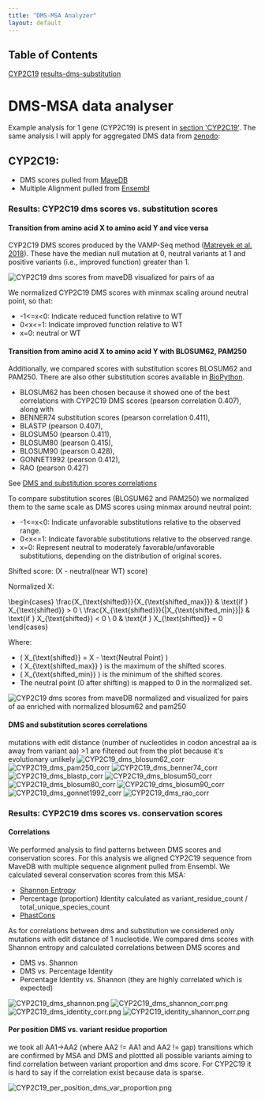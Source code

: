 ```yaml
---
title: "DMS-MSA Analyzer"
layout: default
---
```



<div class="sidebar">
    <h2>Table of Contents</h2>
    <a href="#cyp2c19">CYP2C19</a>
    <a href="#results-dms-substitution">results-dms-substitution</a>
</div>

<div class="content">

# DMS-MSA data analyser
Example analysis for 1 gene (CYP2C19) is present in [section 'CYP2C19'](#cyp2c19). The same analysis I will apply for aggregated DMS data from [zenodo](https://zenodo.org/records/11201737):

## <a name="cyp2c19"></a>CYP2C19:

- DMS scores pulled from [MaveDB](https://www.mavedb.org/score-sets/urn:mavedb:00001199-a-1)
- Multiple Alignment pulled from [Ensembl](https://www.ensembl.org/Homo_sapiens/Gene/Compara_Ortholog?db=core;g=ENSG00000165841;r=10:94762681-94855547)

### <a name="results-dms-substitution"></a>Results: CYP2C19 dms scores vs. substitution scores
#### Transition from amino acid X to amino acid Y and vice versa
CYP2C19 DMS scores produced by the VAMP-Seq method ([Matreyek et al. 2018](https://www.nature.com/articles/s41588-018-0122-z)). These have the median null mutation at 0, neutral variants at 1 and positive variants (i.e., improved function) greater than 1.

![CYP2C19 dms scores from maveDB visualized for pairs of aa](images/CYP2C19_dms_aa1_to_aa2.png)

We normalized CYP2C19 DMS scores with minmax scaling around neutral point, so that:
- -1<=x<0: Indicate reduced function relative to WT
- 0<x<=1: Indicate improved function relative to WT
- x=0: neutral or WT

#### Transition from amino acid X to amino acid Y with BLOSUM62, PAM250
Additionally, we compared scores with substitution scores BLOSUM62 and PAM250. There are also other substitution scores available in [BioPython](https://github.com/biopython/biopython/tree/master/Bio/Align/substitution_matrices/data). 
- BLOSUM62 has been chosen because it showed one of the best correlations with CYP2C19 DMS scores (pearson correlation 0.407), along with 
- BENNER74 substitution scores (pearson correlation 0.411), 
- BLASTP (pearson 0.407), 
- BLOSUM50 (pearson 0.411),
- BLOSUM80 (pearson 0.415),
- BLOSUM90 (pearson 0.428),
- GONNET1992 (pearson 0.412),
- RAO (pearson 0.427)

See [DMS and substitution scores correlations](####dms-and-substitution-scores-correlations)

To compare substitution scores (BLOSUM62 and PAM250) we normalized them to the same scale as DMS scores using minmax around neutral point:
- -1<=x<0: Indicate unfavorable substitutions relative to the observed range.
- 0<x<=1: Indicate favorable substitutions relative to the observed range.
- x=0: Represent neutral to moderately favorable/unfavorable substitutions, depending on the distribution of original scores.
  
Shifted score: (X - neutral(near WT) score)

Normalized X:

\begin{cases} 
\frac{X_{\text{shifted}}}{X_{\text{shifted\_max}}} & \text{if } X_{\text{shifted}} > 0 \\
\frac{X_{\text{shifted}}}{|X_{\text{shifted\_min}}|} & \text{if } X_{\text{shifted}} < 0 \\
0 & \text{if } X_{\text{shifted}} = 0
\end{cases}

Where:
- \( X_{\text{shifted}} = X - \text{Neutral Point} \)
- \( X_{\text{shifted\_max}} \) is the maximum of the shifted scores.
- \( X_{\text{shifted\_min}} \) is the minimum of the shifted scores.
- The neutral point (0 after shifting) is mapped to 0 in the normalized set.

![CYP2C19 dms scores from maveDB normalized and visualized for pairs of aa enriched with normalized blosum62 and pam250](images/CYP2C19_dms_blosum_pam_scaled.png)


#### DMS and substitution scores correlations
 mutations with edit distance (number of nucleotides in codon ancestral aa is away from variant aa) >1 are filtered out from the plot because it's evolutionary unlikely
 ![CYP2C19_dms_blosum62_corr](images/CYP2C19_dms_blosum62_corr.png)
 ![CYP2C19_dms_pam250_corr](images/CYP2C19_dms_pam250_corr.png)
 ![CYP2C19_dms_benner74_corr](images/CYP2C19_dms_benner74_corr.png)
 ![CYP2C19_dms_blastp_corr](images/CYP2C19_dms_blastp_corr.png)
 ![CYP2C19_dms_blosum50_corr](images/CYP2C19_dms_blosum50_corr.png)
 ![CYP2C19_dms_blosum80_corr](images/CYP2C19_dms_blosum80_corr.png)
 ![CYP2C19_dms_blosum90_corr](images/CYP2C19_dms_blosum90_corr.png)
 ![CYP2C19_dms_gonnet1992_corr](images/CYP2C19_dms_gonnet1992_corr.png)
 ![CYP2C19_dms_rao_corr](images/CYP2C19_dms_rao_corr.png)


### Results: CYP2C19 dms scores vs. conservation scores
#### Correlations
We performed analysis to find patterns between DMS scores and conservation scores. For this analysis we aligned CYP2C19 sequence from MaveDB with multiple sequence alignment pulled from Ensembl.
We calculated several conservation scores from this MSA:
- [Shannon Entropy](https://en.wikipedia.org/wiki/Entropy_(information_theory))
- Percentage (proportion) Identity calculated as variant_residue_count / total_unique_species_count
- [PhastCons]( https://github.com/CshlSiepelLab/phast)

As for correlations between dms and substitution we considered only mutations with edit distance of 1 nucleotide.
We compared dms scores with Shannon entropy and calculated correlations between DMS scores and
- DMS vs. Shannon
- DMS vs. Percentage Identity
- Percentage Identity vs. Shannon (they are highly correlated which is expected)

![CYP2C19_dms_shannon.png](images/CYP2C19_dms_shannon.png)
![CYP2C19_dms_shannon_corr.png](images/CYP2C19_dms_shannon_corr.png)
![CYP2C19_dms_identity_corr.png](images/CYP2C19_dms_identity_corr.png)
![CYP2C19_identity_shannon_corr.png](images/CYP2C19_identity_shannon_corr.png)

#### Per position DMS vs. variant residue proportion

we took all AA1->AA2 (where AA2 != AA1 and AA2 != gap) transitions which are confirmed by MSA and DMS and plottted all possible variants aiming to find correlation between variant proportion and dms score. For CYP2C19 it is hard to say if the correlation exist because data is sparse. 

![CYP2C19_per_position_dms_var_proportion.png](images/CYP2C19_per_position_dms_var_proportion.png)
</div>